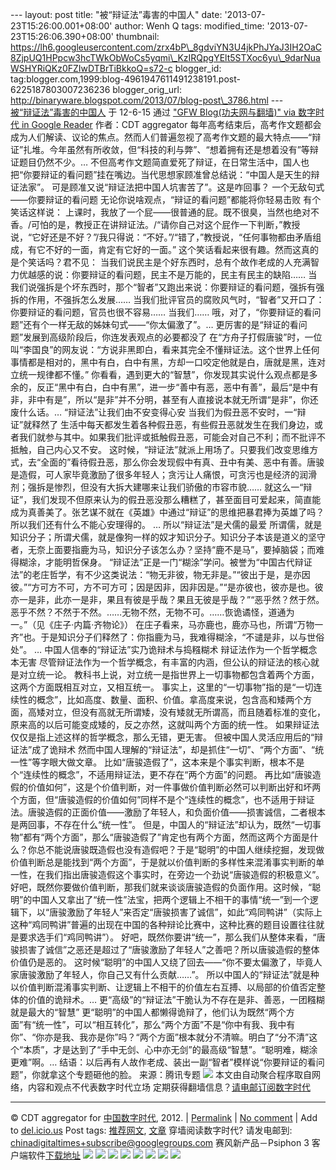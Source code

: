 --- layout: post title: "被“辩证法”毒害的中国人" date:
'2013-07-23T15:26:00.001+08:00' author: Wenh Q tags: modified\_time:
'2013-07-23T15:26:06.390+08:00' thumbnail:
https://lh6.googleusercontent.com/zrx4bP\_8gdviYN3U4jkPhJYaJ3IH2OaC8ZjpUQ1HPpcw3hcTWkObWoCs5yqmi\_KzIRQpgYElt5STXoc6yu\_9darNuaWSHYRiQKz0FZIwDTBrTiBkkoQ=s72-c
blogger\_id:
tag:blogger.com,1999:blog-4961947611491238191.post-6225187803007236236
blogger\_orig\_url:
http://binaryware.blogspot.com/2013/07/blog-post\_3786.html ---
[\
被“辩证法”毒害的中国人](http://feedproxy.google.com/~r/chinagfwblog/~3/shznqNIJYGg/)
于 12-6-15 通过 ["GFW Blog(功夫网与翻墙)" via 数字时代 in Google
Reader](http://feeds2.feedburner.com/chinagfwblog) 作者：CDT aggregator
每年高考结束后，高考作文题都会成为人们解读、议论的焦点。然而人们普遍忽视了高考作文题的最大特点——“辩证”扎堆。今年虽然有所收敛，但“科技的利与弊”、“想着拥有还是想着没有”等辩证题目仍然不少。…
不但高考作文题简直爱死了辩证，在日常生活中，国人也把“你要辩证的看问题”挂在嘴边。当代思想家顾准曾总结说：“中国人是天生的辩证法家”。
可是顾准又说“辩证法把中国人坑害苦了”。这是咋回事？
一个无敌句式——你要辩证的看问题
无论你说啥观点，“辩证的看问题”都能将你轻易击败
有个笑话这样说：
上课时，我放了一个屁——很普通的屁。既不很臭，当然也绝对不香。/可怕的是，教授正在讲辩证法。/“请你自己对这个屁作一下判断，”教授说，“它好还是不好？”/我只得说：“不好。”/“错了，”教授说，“任何事物都由矛盾组成，有它不好的一面，肯定有它好的一面。”
这个笑话看起来很有趣。然而这真的是个笑话吗？君不见：
当我们说民主是个好东西时，总有个故作老成的人充满智力优越感的说：你要辩证的看问题，民主不是万能的，民主有民主的缺陷……
当我们说强拆是个坏东西时，那个“智者”又跑出来说：你要辩证的看问题，强拆有强拆的作用，不强拆怎么发展……
当我们批评官员的腐败风气时，“智者”又开口了：你要辩证的看问题，官员也很不容易……
当我们……
哦，对了，“你要辩证的看问题”还有个一样无敌的姊妹句式——“你太偏激了”。…
更厉害的是“辩证的看问题”发展到高级阶段后，你连发表观点的必要都没了
在“方舟子打假唐骏”时，一位叫“李国良”的网友说：“方说非黑即白，看来其完全不懂辩证法。这个世界上任何事情都是相对的，黑中有白，白中有黑，方却一口咬定他就是白，唐就是黑，连对立统一规律都不懂。”
你看看，遇到更大的“智慧”，你发现其实说什么观点都是多余的，反正“黑中有白，白中有黑”，进一步“善中有恶，恶中有善”，最后“是中有非，非中有是”，所以“是非”并不分明，甚至有人直接说本就无所谓“是非”，你还废什么话。…
“辩证法”让我们由不安变得心安
当我们为假丑恶不安时，一“辩证”就释然了
生活中每天都发生着各种假丑恶，有些假丑恶就发生在我们身边，或者我们就参与其中。如果我们批评或抵触假丑恶，可能会对自己不利；而不批评不抵触，自己内心又不安。
这时候，“辩证法”就派上用场了。只要我们改变思维方式，去“全面的”看待假丑恶，那么你会发现假中有真、丑中有美、恶中有善。唐骏是造假，可人家毕竟激励了很多年轻人；贪污让人痛恨，可贪污也是经济的润滑剂；强拆是惨烈，但没有大拆大建哪来让我们骄傲的市容市貌……
就这么一“辩证”，我们发现不但原来认为的假丑恶没那么糟糕了，甚至面目可爱起来，简直能成为真善美了。张艺谋不就在《英雄》中通过“辩证”的思维把暴君捧为英雄了吗？所以我们还有什么不能心安理得的。
…
所以“辩证法”是犬儒的最爱
所谓儒，就是知识分子；所谓犬儒，就是像狗一样的奴才知识分子。知识分子本该是道义的坚守者，无奈上面要指鹿为马，知识分子该怎么办？坚持“鹿不是马”，要掉脑袋；而难得糊涂，才能明哲保身。
“辩证法”正是一门“糊涂”学问。被誉为“中国古代辩证法”的老庄哲学，有不少这类说法：“物无非彼，物无非是。”“彼出于是，是亦因彼。”“方可方不可，方不可方可；因是因非，因非因是。”“是亦彼也，彼亦是也。彼亦一是非，此亦一是非，果且有彼是乎哉？果且无彼是乎哉？”“恶乎然？然于然。恶乎不然？不然于不然。……无物不然，无物不可。……恢诡谲怪，道通为一。”（见《庄子·内篇·齐物论》）
在庄子看来，马亦鹿也，鹿亦马也，所谓“万物一齐”也。于是知识分子们释然了：你指鹿为马，我难得糊涂，“不谴是非，以与世俗处”。
…
中国人信奉的“辩证法”实乃诡辩术与捣糨糊术
辩证法作为一个哲学概念本无害
尽管辩证法作为一个哲学概念，有丰富的内涵，但公认的辩证法的核心就是对立统一论。
教科书上说，对立统一是指世界上一切事物都包含着两个方面，这两个方面既相互对立，又相互统一。
事实上，这里的“一切事物”指的是“一切连续性的概念”，比如高度、数量、面积、价值。拿高度来说，包含高和矮两个方面，高矮对立，但没有高就无所谓矮，没有矮就无所谓高，而且随着标准的变化，原来高的以后可能变成矮的，反之亦然，这就叫两个方面的统一性。
如果辩证法仅仅是指上述这样的哲学概念，那么无错，更无害。
但被中国人灵活应用后的“辩证法”成了诡辩术
然而中国人理解的“辩证法”，却是抓住“一切”、“两个方面”、“统一性”等字眼大做文章。
比如“唐骏造假了”，这本来是个事实判断，根本不是个“连续性的概念”，不适用辩证法，更不存在“两个方面”的问题。
再比如“唐骏造假的价值如何”，这是个价值判断，对一件事做价值判断必然可以判断出好和坏两个方面，但“唐骏造假的价值如何”同样不是个“连续性的概念”，也不适用于辩证法。唐骏造假的正面价值——激励了年轻人，和负面价值——损害诚信，二者根本是两回事，不存在什么“统一性”。
但是，中国人的“辩证法”却认为，既然“一切事物”都有“两个方面”，那么“唐骏造假了”肯定也有两个方面，然而这两个方面是什么？你总不能说唐骏既造假也没有造假吧？于是“聪明”的中国人继续挖掘，发现做价值判断总是能找到“两个方面”，于是就以价值判断的多样性来混淆事实判断的单一性，在我们指出唐骏造假这个事实时，在旁边一个劲说“唐骏造假的积极意义”。
好吧，既然你要做价值判断，那我们就来谈谈唐骏造假的负面作用。这时候，“聪明”的中国人又拿出了“统一性”法宝，把两个逻辑上不相干的事情“统一”到一个逻辑下，以“唐骏激励了年轻人”来否定“唐骏损害了诚信”，如此“鸡同鸭讲”（实际上这种“鸡同鸭讲”普遍的出现在中国的各种辩论比赛中，这种比赛的题目设置往往就是要求选手们“鸡同鸭讲”）。
好吧，既然你要讲“统一”，那么我们从整体来看，“唐骏损害了诚信”之恶还是超过了“唐骏激励了年轻人”之善吧？所以唐骏造假的整体价值仍是恶的。
这时候“聪明”的中国人又绕了回去——“你不要太偏激了，毕竟人家唐骏激励了年轻人，你自己又有什么贡献……”。
所以中国人的“辩证法”就是种以价值判断混淆事实判断、让逻辑上不相干的价值左右互搏、以局部的价值否定整体的价值的诡辩术。…
更“高级”的“辩证法”干脆认为不存在是非、善恶，一团糨糊就是最大的“智慧”
更“聪明”的中国人都懒得诡辩了，他们认为既然“两个方面”有“统一性”，可以“相互转化”，那么“两个方面”不是“你中有我、我中有你”、“你亦是我、我亦是你”吗？“两个方面”根本就分不清嘛。明白了“分不清”这个“本质”，才是达到了“手中无剑、心中亦无剑”的最高级“智慧”。“聪明难，糊涂更难”啊。…
结语：以后再有人故作老成、装出一副“智者”模样说“你要辩证的看问题”，你就拿这个专题砸他的脸。
来源：腾讯专题
![](https://lh6.googleusercontent.com/zrx4bP_8gdviYN3U4jkPhJYaJ3IH2OaC8ZjpUQ1HPpcw3hcTWkObWoCs5yqmi_KzIRQpgYElt5STXoc6yu_9darNuaWSHYRiQKz0FZIwDTBrTiBkkoQ)
本文由自动聚合程序取自网络，内容和观点不代表数字时代立场
定期获得翻墙信息？[请电邮订阅数字时代](http://eepurl.com/mstlf)
[](http://eepurl.com/mstlf)
[](http://eepurl.com/mstlf)
[](http://eepurl.com/mstlf)

* * * * *

© CDT aggregator for [中国数字时代](https://caonima.info/chinese), 2012.
|
[Permalink](https://caonima.info/chinese/2012/06/%e8%a2%ab%e8%be%a9%e8%af%81%e6%b3%95%e6%af%92%e5%ae%b3%e7%9a%84%e4%b8%ad%e5%9b%bd%e4%ba%ba/) |
[No
comment](https://caonima.info/chinese/2012/06/%e8%a2%ab%e8%be%a9%e8%af%81%e6%b3%95%e6%af%92%e5%ae%b3%e7%9a%84%e4%b8%ad%e5%9b%bd%e4%ba%ba/#comments) |
Add to
[del.icio.us](http://del.icio.us/post?url=https://caonima.info/chinese/2012/06/%E8%A2%AB%E8%BE%A9%E8%AF%81%E6%B3%95%E6%AF%92%E5%AE%B3%E7%9A%84%E4%B8%AD%E5%9B%BD%E4%BA%BA/&title=%E8%A2%AB%E2%80%9C%E8%BE%A9%E8%AF%81%E6%B3%95%E2%80%9D%E6%AF%92%E5%AE%B3%E7%9A%84%E4%B8%AD%E5%9B%BD%E4%BA%BA)
Post tags:
[推荐网文](https://caonima.info/chinese/tag/%e6%8e%a8%e8%8d%90%e7%bd%91%e6%96%87/?category=10466),
[文章](https://caonima.info/chinese/tag/%e6%96%87%e7%ab%a0/?category=10466)
穿墙阅读数字时代? 请发电邮到:
[chinadigitaltimes+subscribe@googlegroups.com](mailto:chinadigitaltimes%2Bsubscribe@googlegroups.com)
赛风新产品－Psiphon 3 客户端软件[下载地址](http://dld.bz/caonima745)
[](http://dld.bz/caonima745)
![](https://lh5.googleusercontent.com/y6P0587mc5ocdh6FBz8MO6lTgXQZgzgB2Y6o6SbXoswew7NefTfxmks5CDWtvjHBrjJEAYdxmnAOJQAl4Kf-Kmlmc_aYAxsaAilTIl-DxCL0bMXw1FM) ![](https://lh6.googleusercontent.com/ZISgIPVCgfJnf8Rya-5wxoEQ_rQhYRiRgm6ADJ7VkHoikhO4LeohfUV3MfsVBhPZ6uHWtCEpAIkr5beyiFqjYBS9VTU_n0a-WzLPafSWvZR7XmyqcJM) ![](https://lh6.googleusercontent.com/V37tcirQZZsW9yQt0oICnd9-swS1NXAujCzWXGkzzEDpgQYL_HKIQNR2-VpaCZitWHNT72sRi3uFxnXl8Rq_PtzjRu7p-ZhIJ-MwbZw5fR7XsE52ZKw) ![](https://lh6.googleusercontent.com/a0lkXHfkV-CeTivxBO9ZXx7_wpDlCCFDCFP75VglW8j5ZDkajYnAduXGB5mM5t9uusypAzIIPpbhfZbr8WNCFD2uAcVQ7y2TOyFDRTx9GpPoX0jZOLw) ![](https://lh3.googleusercontent.com/W7fiQpmnaORuks73V7MyhpAei3Q0eedNYHrOJzKC8dViUbG-auXxXj9XHk0iiGATiGVEL7h_16jZQZMyd3UIwVbZ0YdWelFlVu5xC6NLxSektcyF01M) ![](https://lh4.googleusercontent.com/WE1ktTZ9rQpOdpRPgGtbL5EI6-EjbVZSM3Ojg_HygW0Bpgk-0-opfC2CoJsOTmzZ339eCHt-j7Obxl_kbwPv1PbYcK85xgYFCasW3E6IFTBhgTk1FqI) ![](https://lh6.googleusercontent.com/tqterNs1CG-_XwK7ay8DN-eYbIBVMIuhj-lJgGT5NQv44Xrir4uJedxrdA9mUxwHWcWPyp4wzEDzJGhL3rmIDi5LbeG12kjSWxFbQitLiQViyfbLHLQ) ![](https://lh6.googleusercontent.com/pY__6FFFpKy238oLtTqxYratOhuXibVvHYDqGEoIQojJHfsKK5PidMwVJsYVUjpzYDEGUW52trmN-ItXzyZV1kXNBf0rRZzVO-XW1UBg0qs8BRdAacM)
